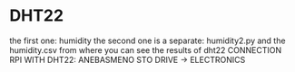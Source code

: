 # DHT22


the first one: humidity
the second one is a separate: humidity2.py and the humidity.csv from where you can see the results of dht22
CONNECTION RPI WITH DHT22:
ANEBASMENO STO DRIVE -> ELECTRONICS
